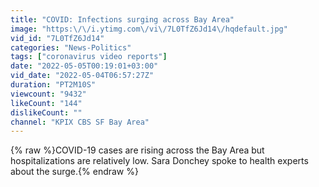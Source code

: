 ```yaml
---
title: "COVID: Infections surging across Bay Area"
image: "https:\/\/i.ytimg.com\/vi\/7L0TfZ6Jd14\/hqdefault.jpg"
vid_id: "7L0TfZ6Jd14"
categories: "News-Politics"
tags: ["coronavirus video reports"]
date: "2022-05-05T00:19:01+03:00"
vid_date: "2022-05-04T06:57:27Z"
duration: "PT2M10S"
viewcount: "9432"
likeCount: "144"
dislikeCount: ""
channel: "KPIX CBS SF Bay Area"
---
```

{% raw %}COVID-19 cases are rising across the Bay Area but hospitalizations are relatively low. Sara Donchey spoke to health experts about the surge.{% endraw %}
